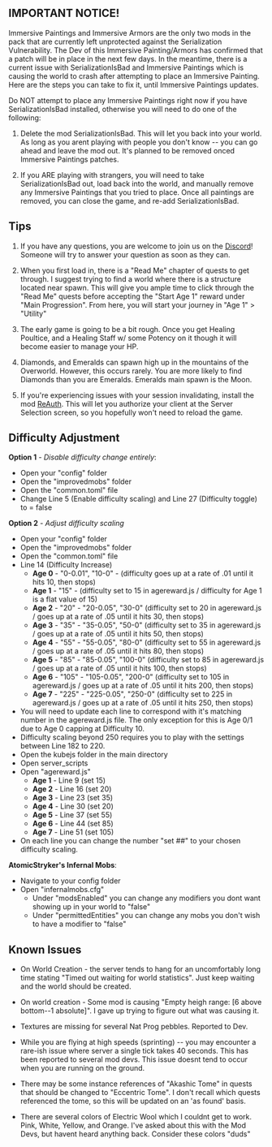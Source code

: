 ##
## IMPORTANT NOTICE!

Immersive Paintings and Immersive Armors are the only two mods in the pack that are currently left unprotected against the Serialization Vulnerability. The Dev of this Immersive Painting/Armors has confirmed that a patch will be in place in the next few days.  In the meantime, there is a current issue with SerializationIsBad and Immersive Paintings which is causing the world to crash after attempting to place an Immersive Painting. Here are the steps you can take to fix it, until Immersive Paintings updates.

Do NOT attempt to place any Immersive Paintings right now if you have SerializationIsBad installed, otherwise you will need to do one of the following: 

1) Delete the mod SerializationIsBad. This will let you back into your world. As long as you arent playing with people you don't know -- you can go ahead and leave the mod out. It's planned to be removed onced Immersive Paintings patches. 

2) If you ARE playing with strangers, you will need to take SerializationIsBad out, load back into the world, and manually remove any Immersive Paintings that you tried to place.  Once all paintings are removed, you can close the game, and re-add SerializationIsBad. 


##
## Tips

1) If you have any questions, you are welcome to join us on the [Discord](https://discord.gg/Tt8sGvQRH4)! Someone will try to answer your question as soon as they can. 

2) When you first load in, there is a "Read Me" chapter of quests to get through. I suggest trying to find a world where there is a structure located near spawn. This will give you ample time to click through the "Read Me" quests before accepting the "Start Age 1" reward under "Main Progression". From here, you will start your journey in "Age 1" > "Utility"

3) The early game is going to be a bit rough. Once you get Healing Poultice, and a Healing Staff w/ some Potency on it though it will become easier to manage your HP.

4) Diamonds, and Emeralds can spawn high up in the mountains of the Overworld. However, this occurs rarely. You are more likely to find Diamonds than you are Emeralds. Emeralds main spawn is the Moon.

5) If you're experiencing issues with your session invalidating, install the mod [ReAuth](https://www.curseforge.com/minecraft/mc-mods/reauth). This will let you authorize your client at the Server Selection screen, so you hopefully won't need to reload the game.

##
## Difficulty Adjustment

**Option 1** - *Disable difficulty change entirely*:
 - Open your "config" folder
 - Open the "improvedmobs" folder
 - Open the "common.toml" file
 - Change Line 5 (Enable difficulty scaling) and Line 27 (Difficulty
   toggle) to = false
   
**Option 2** - *Adjust difficulty scaling*
 - Open your "config" folder
 - Open the "improvedmobs" folder
 - Open the "common.toml" file
 - Line 14 (Difficulty Increase)
	 - **Age 0** - "0-0.01", "10-0" - (difficulty goes up at a rate of .01 until
	   it hits 10, then stops)
	 - **Age 1** - "15" - (difficulty set to 15 in agereward.js / difficulty for Age 1 is a flat value of 15)
	 - **Age 2** - "20" - "20-0.05", "30-0" (difficulty set to 20 in
	   agereward.js / goes up at a rate of .05 until it hits 30, then stops)
	 - **Age 3** - "35" - "35-0.05", "50-0" (difficulty set to 35 in
	   agereward.js / goes up at a rate of .05 until it hits 50, then stops)
	 - **Age 4** - "55" - "55-0.05", "80-0" (difficulty set to 55 in
	   agereward.js / goes up at a rate of .05 until it hits 80, then stops)
	 - **Age 5** - "85" - "85-0.05", "100-0" (difficulty set to 85 in
	   agereward.js / goes up at a rate of .05 until it hits 100, then
	   stops)
	 - **Age 6** - "105" - "105-0.05", "200-0" (difficulty set to 105 in
	   agereward.js / goes up at a rate of .05 until it hits 200, then
	   stops)
	 - **Age 7** - "225" - "225-0.05", "250-0" (difficulty set to 225 in
	   agereward.js / goes up at a rate of .05 until it hits 250, then
	   stops)
 - You will need to update each line to correspond with it's matching
   number in the agereward.js file. The only exception for this is Age
   0/1 due to Age 0 capping at Difficulty 10.
 - Difficulty scaling beyond 250 requires you to play with the settings
   between Line 182 to 220.
 - Open the kubejs folder in the main directory
 - Open server_scripts
 - Open "agereward.js"
	 - **Age 1** - Line 9 (set 15)
	 - **Age 2** - Line 16 (set 20)
	 - **Age 3** - Line 23 (set 35)
	 - **Age 4** - Line 30 (set 20)
	 - **Age 5** - Line 37 (set 55)
	 - **Age 6** - Line 44 (set 85)
	 - **Age 7** - Line 51 (set 105)
 - On each line you can change the number "set ##" to your chosen
   difficulty scaling.
   
**AtomicStryker's Infernal Mobs**:
 - Navigate to your config folder
 - Open "infernalmobs.cfg"
	 - Under "modsEnabled" you can change any modifiers you dont want showing up in your world to "false"
	 - Under "permittedEntities" you can change any mobs you don't wish to have a modifier to "false"

##
## Known Issues

 - On World Creation - the server tends to hang for an uncomfortably long time stating "Timed out waiting for world statistics". Just keep waiting and the world should be created. 
 - On world creation - Some mod is causing "Empty heigh range: [6 above bottom--1 absolute]". I gave up trying to figure out what was causing it.
 
 - Textures are missing for several Nat Prog pebbles. Reported to Dev.
 - While you are flying at high speeds (sprinting) -- you may encounter a rare-ish issue where server a single tick takes 40 seconds. This has been reported to several mod devs. This issue doesnt tend to occur when you are running on the ground.
 - There may be some instance references of "Akashic Tome" in quests that should be changed to "Eccentric Tome". I don't recall which quests referenced the tome, so this will be updated on an 'as found' basis.
 - There are several colors of Electric Wool which I couldnt get to work. Pink, White, Yellow, and Orange.  I've asked about this with the Mod Devs, but havent heard anything back. Consider these colors "duds"